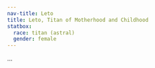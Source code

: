 ```yaml
---
nav-title: Leto
title: Leto, Titan of Motherhood and Childhood
statbox:
  race: titan (astral)
  gender: female
---
```


...
